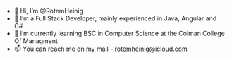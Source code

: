 - 👋 Hi, I’m @RotemHeinig
- 👀 I’m a Full Stack Developer, mainly experienced in Java, Angular and C#
- 🌱 I’m currently learning BSC in Computer Science at the Colman College Of Managment
- 📫 You can reach me on my mail - rotemheinig@icloud.com

<!---
RotemHeinig/RotemHeinig is a ✨ special ✨ repository because its `README.md` (this file) appears on your GitHub profile.
You can click the Preview link to take a look at your changes.
--->

